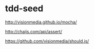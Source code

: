 tdd-seed
========

http://visionmedia.github.io/mocha/

http://chaijs.com/api/assert/

https://github.com/visionmedia/should.js/
